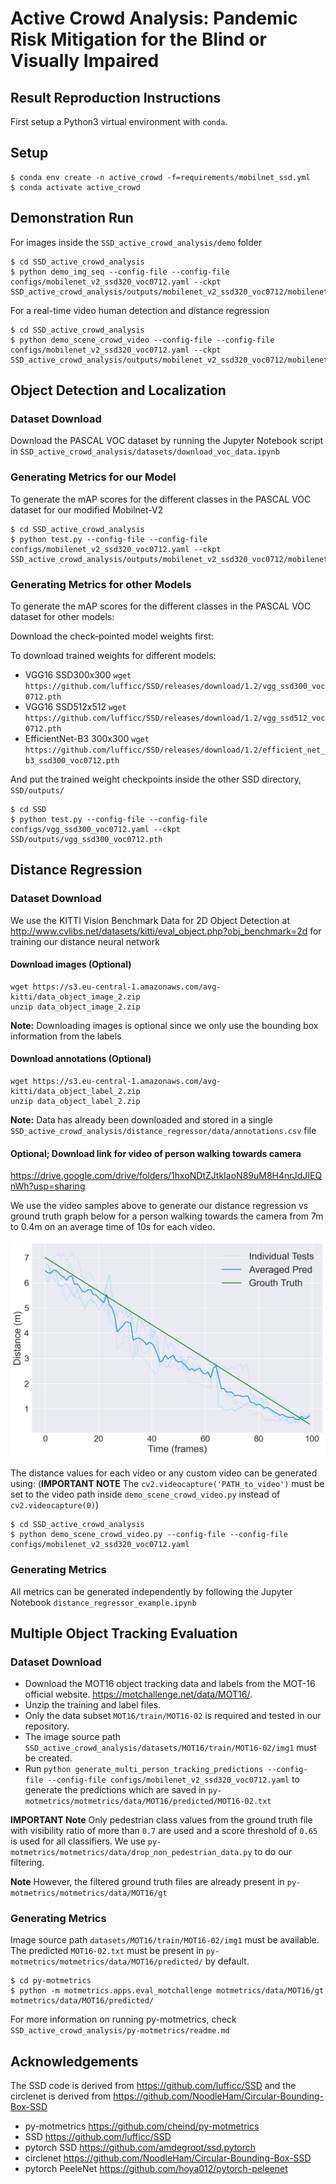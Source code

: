 # Active Crowd Analysis: Pandemic Risk Mitigation for the Blind or Visually Impaired

## Result Reproduction Instructions

First setup a Python3 virtual environment with `conda`.

## Setup

```shell script
$ conda env create -n active_crowd -f=requirements/mobilnet_ssd.yml
$ conda activate active_crowd
```

## Demonstration Run

For images inside the `SSD_active_crowd_analysis/demo` folder

    $ cd SSD_active_crowd_analysis
    $ python demo_img_seq --config-file --config-file configs/mobilenet_v2_ssd320_voc0712.yaml --ckpt SSD_active_crowd_analysis/outputs/mobilenet_v2_ssd320_voc0712/mobilenet_v2_ssd320_voc0712_v2.pth

For a real-time video human detection and distance regression

    $ cd SSD_active_crowd_analysis
    $ python demo_scene_crowd_video --config-file --config-file configs/mobilenet_v2_ssd320_voc0712.yaml --ckpt SSD_active_crowd_analysis/outputs/mobilenet_v2_ssd320_voc0712/mobilenet_v2_ssd320_voc0712_v2.pth

## Object Detection and Localization

### Dataset Download

Download the PASCAL VOC dataset by running the Jupyter Notebook script in
`SSD_active_crowd_analysis/datasets/download_voc_data.ipynb`

### Generating Metrics for our Model

To generate the mAP scores for the different classes in the PASCAL VOC dataset for our modified Mobilnet-V2

```shell script
$ cd SSD_active_crowd_analysis
$ python test.py --config-file --config-file configs/mobilenet_v2_ssd320_voc0712.yaml --ckpt SSD_active_crowd_analysis/outputs/mobilenet_v2_ssd320_voc0712/mobilenet_v2_ssd320_voc0712_v2.pth
```

### Generating Metrics for other Models

To generate the mAP scores for the different classes in the PASCAL VOC dataset for other models:

Download the check-pointed model weights first:

To download trained weights for different models:

-   VGG16 SSD300x300 `wget https://github.com/lufficc/SSD/releases/download/1.2/vgg_ssd300_voc0712.pth`
-   VGG16 SSD512x512 `wget https://github.com/lufficc/SSD/releases/download/1.2/vgg_ssd512_voc0712.pth`
-   EfficientNet-B3	300x300 `wget https://github.com/lufficc/SSD/releases/download/1.2/efficient_net_b3_ssd300_voc0712.pth`

And put the trained weight checkpoints inside the other SSD directory, `SSD/outputs/`

```shell script
$ cd SSD
$ python test.py --config-file --config-file configs/vgg_ssd300_voc0712.yaml --ckpt SSD/outputs/vgg_ssd300_voc0712.pth
```

## Distance Regression

### Dataset Download

We use the KITTI Vision Benchmark Data for 2D Object Detection at
<http://www.cvlibs.net/datasets/kitti/eval_object.php?obj_benchmark=2d>
for training our distance neural network

#### Download images (Optional)

```shell script
wget https://s3.eu-central-1.amazonaws.com/avg-kitti/data_object_image_2.zip
unzip data_object_image_2.zip
```

**Note:** Downloading images is optional since we only use the bounding box information from the labels

#### Download annotations (Optional)

```shell script
wget https://s3.eu-central-1.amazonaws.com/avg-kitti/data_object_label_2.zip
unzip data_object_label_2.zip
```

**Note:** Data has already been downloaded and stored in a single `SSD_active_crowd_analysis/distance_regressor/data/annotations.csv` file

#### Optional; Download link for video of person walking towards camera

<https://drive.google.com/drive/folders/1hxoNDtZJtkIaoN89uM8H4nrJdJIEQnWh?usp=sharing>

We use the video samples above to generate our distance regression vs ground truth graph below for a person walking
towards the camera from 7m to 0.4m on an average time of 10s for each video.

<img src='readme_img/dist_regr_experiment_2.png'>

The distance values for each video or any custom video can be generated using: (**IMPORTANT NOTE** The `cv2.videocapture('PATH_to_video')` must be set to the video path inside `demo_scene_crowd_video.py` instead of `cv2.videocapture(0)`)

    $ cd SSD_active_crowd_analysis
    $ python demo_scene_crowd_video.py --config-file --config-file configs/mobilenet_v2_ssd320_voc0712.yaml

### Generating Metrics

All metrics can be generated independently by following the Jupyter Notebook `distance_regressor_example.ipynb`

## Multiple Object Tracking Evaluation

### Dataset Download

-   Download the MOT16 object tracking data and labels from the MOT-16 official website.
    <https://motchallenge.net/data/MOT16/>.
-   Unzip the training and label files.
-   Only the data subset `MOT16/train/MOT16-02` is required and tested in our repository.
-   The image source path `SSD_active_crowd_analysis/datasets/MOT16/train/MOT16-02/img1` must be created.
-   Run `python generate_multi_person_tracking_predictions --config-file --config-file configs/mobilenet_v2_ssd320_voc0712.yaml`
    to generate the predictions which are saved in `py-motmetrics/motmetrics/data/MOT16/predicted/MOT16-02.txt`

**IMPORTANT Note** Only pedestrian class values from the ground truth file with visibility ratio of more than `0.7` are used and a score threshold of `0.65` is used for all classifiers. We use `py-motmetrics/motmetrics/data/drop_non_pedestrian_data.py` to do our filtering.

**Note** However, the filtered ground truth files are already present in `py-motmetrics/motmetrics/data/MOT16/gt`

### Generating Metrics

Image source path `datasets/MOT16/train/MOT16-02/img1` must be available.
The predicted `MOT16-02.txt` must be present in `py-motmetrics/motmetrics/data/MOT16/predicted/` by default.

```shell script
$ cd py-motmetrics
$ python -m motmetrics.apps.eval_motchallenge motmetrics/data/MOT16/gt motmetrics/data/MOT16/predicted/
```

For more information on running py-motmetrics, check `SSD_active_crowd_analysis/py-motmetrics/readme.md`

## Acknowledgements

The SSD code is derived from <https://github.com/lufficc/SSD> and the circlenet is derived from <https://github.com/NoodleHam/Circular-Bounding-Box-SSD>

-   py-motmetrics <https://github.com/cheind/py-motmetrics>
-   SSD <https://github.com/lufficc/SSD>
-   pytorch SSD <https://github.com/amdegroot/ssd.pytorch>
-   circlenet <https://github.com/NoodleHam/Circular-Bounding-Box-SSD>
-   pytorch PeeleNet <https://github.com/hoya012/pytorch-peleenet>
